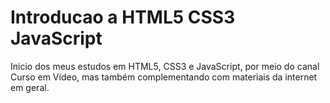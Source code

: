# Introducao a HTML5 CSS3 JavaScript 
 Inicio dos meus estudos em HTML5, CSS3 e JavaScript, por meio do canal Curso em Vídeo, mas também complementando com materiais da internet em geral.
